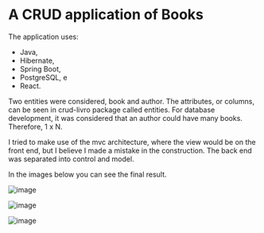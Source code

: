 # A CRUD application of Books
The application uses:
  * Java,
  * Hibernate,
  * Spring Boot,
  * PostgreSQL, e
  * React.

Two entities were considered, book and author. The attributes, or columns, can be seen in crud-livro package called entities. For database development, it was considered that an author could have many books. Therefore, 1 x N. 
   
I tried to make use of the mvc architecture, where the view would be on the front end, but I believe I made a mistake in the construction. The back end was separated into control and model. 

In the images below you can see the final result.

![image](https://user-images.githubusercontent.com/71226998/122702141-20274700-d225-11eb-835f-8239f23b4100.png)

![image](https://user-images.githubusercontent.com/71226998/122702179-359c7100-d225-11eb-974c-519e84c2f28b.png)

![image](https://user-images.githubusercontent.com/71226998/122702202-42b96000-d225-11eb-93e0-c265b4961fe7.png)
